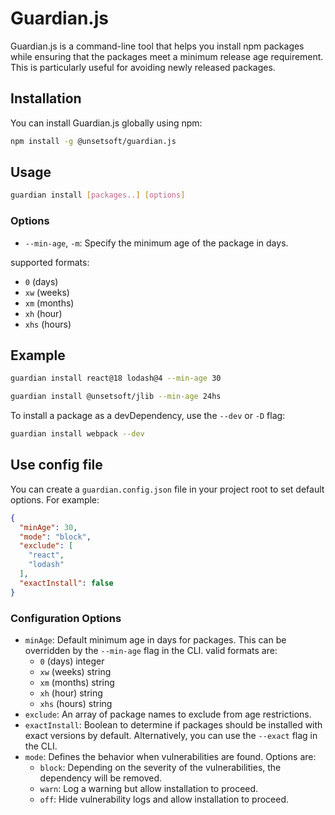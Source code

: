 # Guardian.js

Guardian.js is a command-line tool that helps you install npm packages while ensuring that the packages meet a minimum release age requirement. This is particularly useful for avoiding newly released packages.

## Installation

You can install Guardian.js globally using npm:

```bash
npm install -g @unsetsoft/guardian.js
```

## Usage

```bash
guardian install [packages..] [options]
```

### Options

- `--min-age`, `-m`: Specify the minimum age of the package in days.

supported formats:
  - `0` (days)
  - `xw` (weeks)
  - `xm` (months)
  - `xh` (hour)
  - `xhs` (hours)

## Example

```bash
guardian install react@18 lodash@4 --min-age 30
```

```bash
guardian install @unsetsoft/jlib --min-age 24hs
```

To install a package as a devDependency, use the `--dev` or `-D` flag:
```bash
guardian install webpack --dev
```

## Use config file

You can create a `guardian.config.json` file in your project root to set default options. For example:

```json
{
  "minAge": 30,
  "mode": "block",
  "exclude": [
    "react",
    "lodash"
  ],
  "exactInstall": false
}
```
### Configuration Options
- `minAge`: Default minimum age in days for packages. This can be overridden by the `--min-age` flag in the CLI. valid formats are:
  - `0` (days) integer
  - `xw` (weeks) string
  - `xm` (months) string
  - `xh` (hour) string
  - `xhs` (hours) string
- `exclude`: An array of package names to exclude from age restrictions.
- `exactInstall`: Boolean to determine if packages should be installed with exact versions by default. Alternatively, you can use the `--exact` flag in the CLI.
- `mode`: Defines the behavior when vulnerabilities are found. Options are:
  - `block`: Depending on the severity of the vulnerabilities, the dependency will be removed.
  - `warn`: Log a warning but allow installation to proceed.
  - `off`: Hide vulnerability logs and allow installation to proceed.